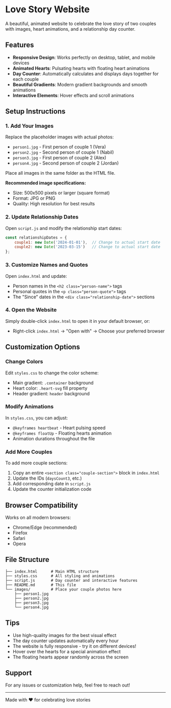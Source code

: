 # Love Story Website

A beautiful, animated website to celebrate the love story of two couples with images, heart animations, and a relationship day counter.

## Features

- **Responsive Design**: Works perfectly on desktop, tablet, and mobile devices
- **Animated Hearts**: Pulsating hearts with floating heart animations
- **Day Counter**: Automatically calculates and displays days together for each couple
- **Beautiful Gradients**: Modern gradient backgrounds and smooth animations
- **Interactive Elements**: Hover effects and scroll animations

## Setup Instructions

### 1. Add Your Images

Replace the placeholder images with actual photos:
- `person1.jpg` - First person of couple 1 (Vera)
- `person2.jpg` - Second person of couple 1 (Nabil)
- `person3.jpg` - First person of couple 2 (Alex)
- `person4.jpg` - Second person of couple 2 (Jordan)

Place all images in the same folder as the HTML file.

**Recommended image specifications:**
- Size: 500x500 pixels or larger (square format)
- Format: JPG or PNG
- Quality: High resolution for best results

### 2. Update Relationship Dates

Open `script.js` and modify the relationship start dates:

```javascript
const relationshipDates = {
    couple1: new Date('2024-01-01'),  // Change to actual start date
    couple2: new Date('2023-03-15')   // Change to actual start date
};
```

### 3. Customize Names and Quotes

Open `index.html` and update:
- Person names in the `<h2 class="person-name">` tags
- Personal quotes in the `<p class="person-quote">` tags
- The "Since" dates in the `<div class="relationship-date">` sections

### 4. Open the Website

Simply double-click `index.html` to open it in your default browser, or:
- Right-click `index.html` → "Open with" → Choose your preferred browser

## Customization Options

### Change Colors

Edit `styles.css` to change the color scheme:
- Main gradient: `.container` background
- Heart color: `.heart-svg` fill property
- Header gradient: `header` background

### Modify Animations

In `styles.css`, you can adjust:
- `@keyframes heartbeat` - Heart pulsing speed
- `@keyframes floatUp` - Floating hearts animation
- Animation durations throughout the file

### Add More Couples

To add more couple sections:
1. Copy an entire `<section class="couple-section">` block in `index.html`
2. Update the IDs (`daysCount3`, etc.)
3. Add corresponding date in `script.js`
4. Update the counter initialization code

## Browser Compatibility

Works on all modern browsers:
- Chrome/Edge (recommended)
- Firefox
- Safari
- Opera

## File Structure

```
├── index.html      # Main HTML structure
├── styles.css      # All styling and animations
├── script.js       # Day counter and interactive features
├── README.md       # This file
└── images/         # Place your couple photos here
    ├── person1.jpg
    ├── person2.jpg
    ├── person3.jpg
    └── person4.jpg
```

## Tips

- Use high-quality images for the best visual effect
- The day counter updates automatically every hour
- The website is fully responsive - try it on different devices!
- Hover over the hearts for a special animation effect
- The floating hearts appear randomly across the screen

## Support

For any issues or customization help, feel free to reach out!

---

Made with ❤️ for celebrating love stories
